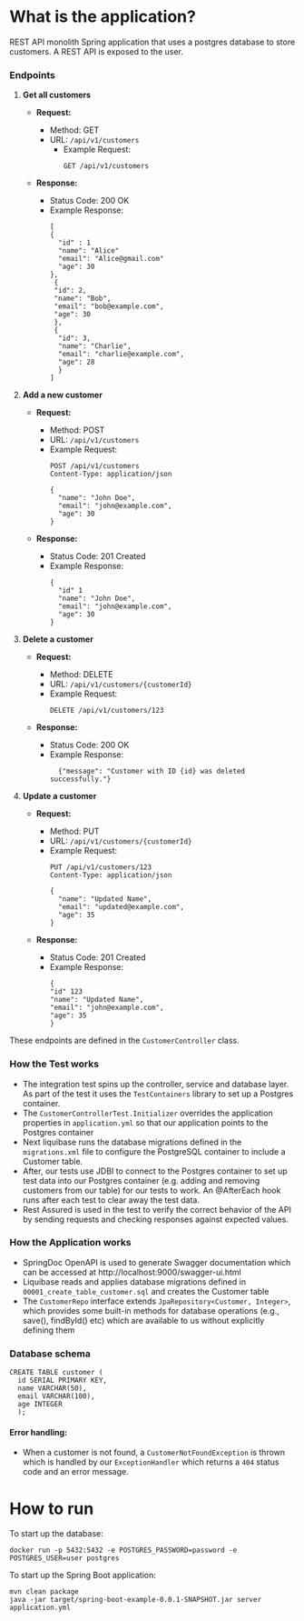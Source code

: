 # What is the application?
REST API monolith Spring application that uses a postgres database to store customers. A REST API is exposed to the user. 

### Endpoints

1. **Get all customers**
    - **Request:**
        - Method: GET
        - URL: `/api/v1/customers`
          - Example Request:
            ```
            GET /api/v1/customers
            ```

    - **Response:**
        - Status Code: 200 OK
        - Example Response:
          ```
          [
          {
            "id" : 1
            "name": "Alice"
            "email": "Alice@gmail.com"
            "age": 30
          },
           {
           "id": 2,
           "name": "Bob",
           "email": "bob@example.com",
           "age": 30
           },
           {
            "id": 3,
            "name": "Charlie",
            "email": "charlie@example.com",
            "age": 28
            }
          ]
          ```

2. **Add a new customer**
    - **Request:**
        - Method: POST
        - URL: `/api/v1/customers`
        - Example Request:
          ```
          POST /api/v1/customers
          Content-Type: application/json
   
          {
            "name": "John Doe",
            "email": "john@example.com",
            "age": 30
          }
          ```

    - **Response:**
        - Status Code: 201 Created
        - Example Response:
          ```
          {
            "id" 1
            "name": "John Doe",
            "email": "john@example.com",
            "age": 30
          }
          ```

3. **Delete a customer**
    - **Request:**
        - Method: DELETE
        - URL: `/api/v1/customers/{customerId}`
        - Example Request:
          ```
          DELETE /api/v1/customers/123
          ```

    - **Response:**
        - Status Code: 200 OK
      - Example Response:
         ```
           {"message": "Customer with ID {id} was deleted successfully."}
         ```

4. **Update a customer**
    - **Request:**
        - Method: PUT
        - URL: `/api/v1/customers/{customerId}`
        - Example Request:
          ```
          PUT /api/v1/customers/123
          Content-Type: application/json
   
          {
            "name": "Updated Name",
            "email": "updated@example.com",
            "age": 35
          }
          ```

    - **Response:**
        - Status Code: 201 Created
        -  Example Response:
             ```
             {
             "id" 123
             "name": "Updated Name",
             "email": "john@example.com",
             "age": 35
             }
             ```

 These endpoints are defined in the `CustomerController` class.

### How the Test works
- The  integration test spins up the controller, service and database layer. As part of the test it uses the `TestContainers` 
library to set up a Postgres container.
- The `CustomerControllerTest.Initializer` overrides the application properties in `application.yml` so that our 
application points to the Postgres container
- Next liquibase runs the database migrations defined in the `migrations.xml` file to configure the PostgreSQL container to include a Customer table.
- After, our tests use JDBI to connect to the Postgres container to set up test data into our Postgres container (e.g. adding and removing customers from our table) for our tests to work. 
An @AfterEach hook runs after each test to clear away the test data.
- Rest Assured is used in the test to verify the correct behavior of the API by sending requests and checking responses against expected values.

###  How the Application works
- SpringDoc OpenAPI is used to generate Swagger documentation which can be accessed at http://localhost:9000/swagger-ui.html
- Liquibase reads and applies database migrations defined in `00001_create_table_customer.sql` and creates the Customer table
- The `CustomerRepo` interface extends `JpaRepository<Customer, Integer>`, which provides some built-in methods for database operations (e.g., save(), findById() etc) which are available to us without explicitly defining them
  
 ### Database schema 
``` 
CREATE TABLE customer (
  id SERIAL PRIMARY KEY,
  name VARCHAR(50),
  email VARCHAR(100),
  age INTEGER
  );
  ```

#### Error handling:
- When a customer is not found, a `CustomerNotFoundException` is thrown which is handled by our `ExceptionHandler` which returns a `404` status code and an error message.

# How to run
To start up the database:

 ```docker run -p 5432:5432 -e POSTGRES_PASSWORD=password -e POSTGRES_USER=user postgres```

To start up the Spring Boot application: 
```
mvn clean package
java -jar target/spring-boot-example-0.0.1-SNAPSHOT.jar server application.yml
```